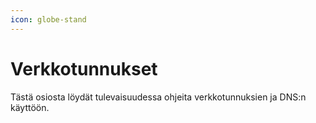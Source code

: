 ```yaml
---
icon: globe-stand
---
```

# Verkkotunnukset

Tästä osiosta löydät tulevaisuudessa ohjeita verkkotunnuksien ja DNS:n käyttöön.
